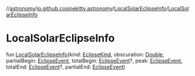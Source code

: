 //[astronomy](../../../index.md)/[io.github.cosinekitty.astronomy](../index.md)/[LocalSolarEclipseInfo](index.md)/[LocalSolarEclipseInfo](-local-solar-eclipse-info.md)

# LocalSolarEclipseInfo

fun [LocalSolarEclipseInfo](-local-solar-eclipse-info.md)(kind: [EclipseKind](../-eclipse-kind/index.md), obscuration: [Double](https://kotlinlang.org/api/latest/jvm/stdlib/kotlin-stdlib/kotlin/-double/index.html), partialBegin: [EclipseEvent](../-eclipse-event/index.md), totalBegin: [EclipseEvent](../-eclipse-event/index.md)?, peak: [EclipseEvent](../-eclipse-event/index.md), totalEnd: [EclipseEvent](../-eclipse-event/index.md)?, partialEnd: [EclipseEvent](../-eclipse-event/index.md))
